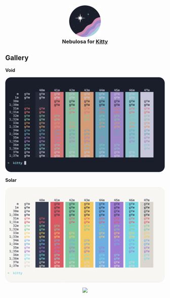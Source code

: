 <h3 align="center">
	<img src="https://github.com/nebulosa-theme/nebulosa/blob/main/assets/logo_circle.png" width="100" alt="Logo"/><br/>
	Nebulosa for <a href="https://sw.kovidgoyal.net/kitty/">Kitty</a>
</h3>

## Gallery

**Void**

<img src="assets/void.png" alt="void"/>

**Solar**

<img src="assets/solar.png" alt="solar"/>

<p align="center">
	<a href="https://github.com/nebulosa/kitty/blob/main/LICENSE"><img src="https://img.shields.io/github/license/nebulosa-theme/kitty?style=for-the-badge&labelColor=1A1E2A&color=C9C8DB"/></a>
</p>
